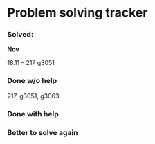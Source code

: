 # Problem solving tracker 

### Solved:

**Nov**

18.11 – 217 g3051

### Done w/o help
217, g3051, g3063

### Done with help

### Better to solve again
